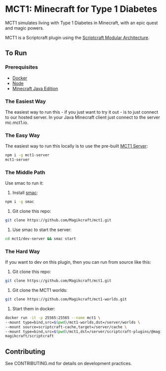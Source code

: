 # MCT1: Minecraft for Type 1 Diabetes

MCT1 simulates living with Type 1 Diabetes in Minecraft, with an epic quest and magic powers.

MCT1 is a Scriptcraft plugin using the [Scriptcraft Modular Architecture](https://github.com/Magikcraft/scriptcraft-modular-arch).

## To Run

### Prerequisites

-   [Docker](https://www.docker.com/)
-   [Node](https://nodejs.org/en/)
-   [Minecraft Java Edition](https://minecraft.net)

### The Easiest Way

The easiest way to run this - if you just want to try it out - is to just connect to our hosted server. In your Java Minecraft client just connect to the server mc.mct1.io.

### The Easy Way

The easiest way to run this locally is to use the pre-built [MCT1 Server](https://github.com/Magikcraft/mct1-server):

```bash
npm i -g mct1-server
mct1-server
```

### The Middle Path

Use smac to run it:

1. Install [smac](https://www.npmjs.com/package/smac):

```bash
npm i -g smac
```

1. Git clone this repo:

```bash
git clone https://github.com/Magikcraft/mct1.git
```

1. Use smac to start the server:

```bash 
cd mct1/dev-server && smac start
```

### The Hard Way

If you want to dev on this plugin, then you can run from source like this:

1. Git clone this repo:

```bash
git clone https://github.com/Magikcraft/mct1.git
```

1. Git clone the MCT1 worlds:

```bash
git clone https://github.com/Magikcraft/mct1-worlds.git
```

1. Start them in docker:

```bash
docker run -it -p 25565:25565 --name mct1 \
--mount type=bind,src=$(pwd)/mct1-worlds,dst=/server/worlds \
--mount source=scriptcraft-cache,target=/server/cache \
--mount type=bind,src=$(pwd)/mct1,dst=/server/scriptcraft-plugins/@magikcraft/mct1 \
magikcraft/scriptcraft
```

## Contributing

See CONTRIBUTING.md for details on development practices.
